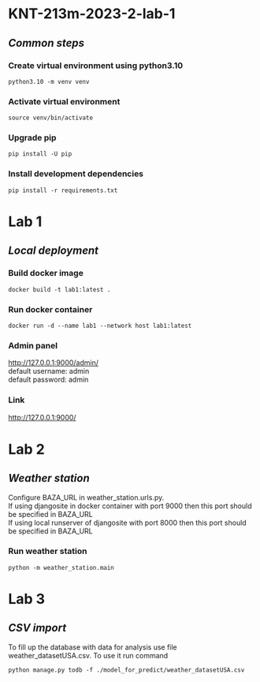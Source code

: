 # KNT-213m-2023-2-lab-1

## _Common steps_

### Create virtual environment using python3.10

```
python3.10 -m venv venv
```

### Activate virtual environment

```
source venv/bin/activate
```

### Upgrade pip

```
pip install -U pip
```

### Install development dependencies

```
pip install -r requirements.txt
```

# Lab 1

## _Local deployment_

### Build docker image

```
docker build -t lab1:latest .
```

### Run docker container

```
docker run -d --name lab1 --network host lab1:latest
```

### Admin panel

http://127.0.0.1:9000/admin/ <br>
default username: admin <br>
default password: admin

### Link

http://127.0.0.1:9000/

# Lab 2

## _Weather station_

Configure BAZA_URL in weather_station.urls.py. <br>
If using djangosite in docker container with port 9000 then this port should be specified in BAZA_URL<br>
If using local runserver of djangosite with port 8000 then this port should be specified in BAZA_URL<br>

### Run weather station

```
python -m weather_station.main
```

# Lab 3

## _CSV import_

To fill up the database with data for analysis use file weather_datasetUSA.csv.
To use it run command

```
python manage.py todb -f ./model_for_predict/weather_datasetUSA.csv
```
